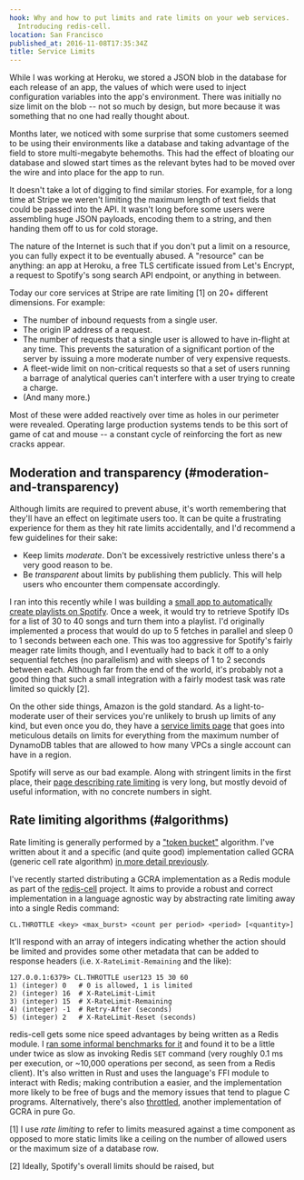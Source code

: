 ```yaml
---
hook: Why and how to put limits and rate limits on your web services.
  Introducing redis-cell.
location: San Francisco
published_at: 2016-11-08T17:35:34Z
title: Service Limits
---
```


While I was working at Heroku, we stored a JSON blob in the database for each
release of an app, the values of which were used to inject configuration
variables into the app's environment. There was initially no size limit on the
blob -- not so much by design, but more because it was something that no one
had really thought about.

Months later, we noticed with some surprise that some customers seemed to be
using their environments like a database and taking advantage of the field to
store multi-megabyte behemoths. This had the effect of bloating our database
and slowed start times as the relevant bytes had to be moved over the wire and
into place for the app to run.

It doesn't take a lot of digging to find similar stories. For example, for a
long time at Stripe we weren't limiting the maximum length of text fields that
could be passed into the API. It wasn't long before some users were assembling
huge JSON payloads, encoding them to a string, and then handing them off to us
for cold storage.

The nature of the Internet is such that if you don't put a limit on a resource,
you can fully expect it to be eventually abused. A "resource" can be anything:
an app at Heroku, a free TLS certificate issued from Let's Encrypt, a request
to Spotify's song search API endpoint, or anything in between.

Today our core services at Stripe are rate limiting [1] on 20+ different
dimensions. For example:

* The number of inbound requests from a single user.
* The origin IP address of a request.
* The number of requests that a single user is allowed to have in-flight at any
  time. This prevents the saturation of a significant portion of the server by
  issuing a more moderate number of very expensive requests.
* A fleet-wide limit on non-critical requests so that a set of users running a
  barrage of analytical queries can't interfere with a user trying to create a
  charge.
* (And many more.)

Most of these were added reactively over time as holes in our perimeter were
revealed. Operating large production systems tends to be this sort of game of
cat and mouse -- a constant cycle of reinforcing the fort as new cracks appear.

## Moderation and transparency (#moderation-and-transparency)

Although limits are required to prevent abuse, it's worth remembering that
they'll have an effect on legitimate users too. It can be quite a frustrating
experience for them as they hit rate limits accidentally, and I'd recommend a
few guidelines for their sake:

* Keep limits _moderate_. Don't be excessively restrictive unless there's a
  very good reason to be.
* Be _transparent_ about limits by publishing them publicly. This will help
  users who encounter them compensate accordingly.

I ran into this recently while I was building a [small app to automatically
create playlists on Spotify][death-guild]. Once a week, it would try to retrieve
Spotify IDs for a list of 30 to 40 songs and turn them into a playlist. I'd
originally implemented a process that would do up to 5 fetches in parallel and
sleep 0 to 1 seconds between each one. This was too aggressive for Spotify's
fairly meager rate limits though, and I eventually had to back it off to a only
sequential fetches (no parallelism) and with sleeps of 1 to 2 seconds between
each. Although far from the end of the world, it's probably not a good thing
that such a small integration with a fairly modest task was rate limited so
quickly [2].

On the other side things, Amazon is the gold standard. As a light-to-moderate
user of their services you're unlikely to brush up limits of any kind, but even
once you do, they have a [service limits page][aws-service-limits] that goes
into meticulous details on limits for everything from the maximum number of
DynamoDB tables that are allowed to how many VPCs a single account can have in
a region.

Spotify will serve as our bad example. Along with stringent limits in the first
place, their [page describing rate limiting][spotify-limits] is very long, but
mostly devoid of useful information, with no concrete numbers in sight.

## Rate limiting algorithms (#algorithms)

Rate limiting is generally performed by a ["token bucket"][token-bucket]
algorithm. I've written about it and a specific (and quite good)
implementation called GCRA (generic cell rate algorithm) [in more detail
previously](/rate-limiting).

I've recently started distributing a GCRA implementation as a Redis module as
part of the [redis-cell][redis-cell] project. It aims to provide a robust and
correct implementation in a language agnostic way by abstracting rate limiting
away into a single Redis command:

```
CL.THROTTLE <key> <max_burst> <count per period> <period> [<quantity>]
```

It'll respond with an array of integers indicating whether the action should be
limited and provides some other metadata that can be added to response headers
(i.e. `X-RateLimit-Remaining` and the like):

```
127.0.0.1:6379> CL.THROTTLE user123 15 30 60
1) (integer) 0   # 0 is allowed, 1 is limited
2) (integer) 16  # X-RateLimit-Limit
3) (integer) 15  # X-RateLimit-Remaining
4) (integer) -1  # Retry-After (seconds)
5) (integer) 2   # X-RateLimit-Reset (seconds)
```

redis-cell gets some nice speed advantages by being written as a Redis module.
I [ran some informal benchmarks for it][benchmarks] and found it to be a little
under twice as slow as invoking Redis `SET` command (very roughly 0.1 ms per
execution, or ~10,000 operations per second, as seen from a Redis client). It's
also written in Rust and uses the language's FFI module to interact with Redis;
making contribution a easier, and the implementation more likely to be free of
bugs and the memory issues that tend to plague C programs. Alternatively,
there's also [throttled], another implementation of GCRA in pure Go.

[1] I use _rate limiting_ to refer to limits measured against a time component
as opposed to more static limits like a ceiling on the number of allowed users
or the maximum size of a database row.

[2] Ideally, Spotify's overall limits should be raised, but 

[benchmarks]: https://gist.github.com/brandur/90698498bd543598d00df46e32be3268
[aws-service-limits]: http://docs.aws.amazon.com/general/latest/gr/aws_service_limits.html
[death-guild]: https://github.com/brandur/deathguild
[redis-cell]: https://github.com/brandur/redis-cell
[spotify-limits]: https://developer.spotify.com/web-api/user-guide/
[throttled]: https://github.com/throttled/throttled
[token-bucket]: https://en.wikipedia.org/wiki/Token_bucket

